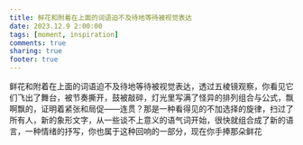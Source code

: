 ```yaml
---
title: 鲜花和附着在上面的词语迫不及待地等待被视觉表达
date: 2023.12.9 2:00:00
tags: [moment, inspiration]
comments: true
sharing: true
footer: true
---
```

鲜花和附着在上面的词语迫不及待地等待被视觉表达，透过五棱镜观察，你看见它们飞出了舞台，被节奏撕开，鼓被敲碎，灯光里写满了怪异的排列组合与公式，飘啊飘的，证明着紧张和局促——连贯？那是一种看得见的不加选择的旋律，扫过了所有人，新的象形文字，从一些谈不上意义的语气词开始，很快就组合成了新的语言，一种情绪的抒写，你也属于这种回响的一部分，现在你手捧那朵鲜花

